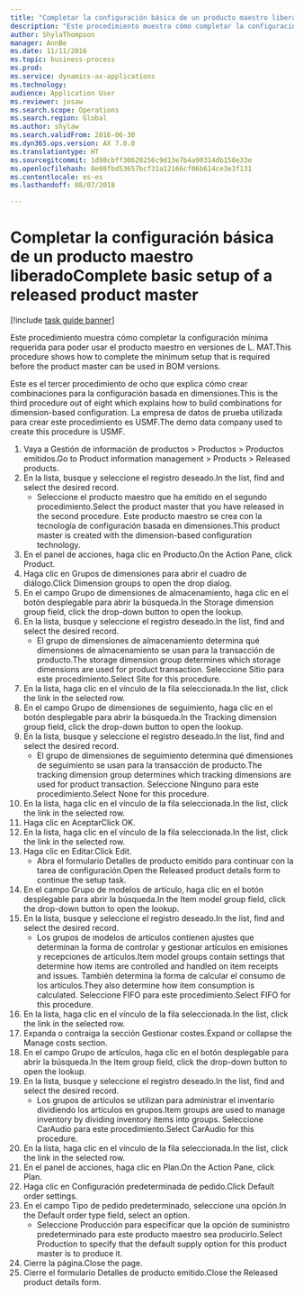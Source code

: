 ```yaml
--- 
title: "Completar la configuración básica de un producto maestro liberado"
description: "Este procedimiento muestra cómo completar la configuración mínima requerida para poder usar el producto maestro en versiones de L. MAT."
author: ShylaThompson
manager: AnnBe
ms.date: 11/11/2016
ms.topic: business-process
ms.prod: 
ms.service: dynamics-ax-applications
ms.technology: 
audience: Application User
ms.reviewer: josaw
ms.search.scope: Operations
ms.search.region: Global
ms.author: shylaw
ms.search.validFrom: 2016-06-30
ms.dyn365.ops.version: AX 7.0.0
ms.translationtype: HT
ms.sourcegitcommit: 1d98cbff30620256c9d13e7b4a90314db150e33e
ms.openlocfilehash: 8e08fbd53657bcf31a12166cf06b614ce3e3f131
ms.contentlocale: es-es
ms.lasthandoff: 08/07/2018

---
```

# <a name="complete-basic-setup-of-a-released-product-master"></a><span data-ttu-id="35bcf-103">Completar la configuración básica de un producto maestro liberado</span><span class="sxs-lookup"><span data-stu-id="35bcf-103">Complete basic setup of a released product master</span></span>

[!include [task guide banner](../../includes/task-guide-banner.md)]

<span data-ttu-id="35bcf-104">Este procedimiento muestra cómo completar la configuración mínima requerida para poder usar el producto maestro en versiones de L. MAT.</span><span class="sxs-lookup"><span data-stu-id="35bcf-104">This procedure shows how to complete the minimum setup that is required before the product master can be used in BOM versions.</span></span>

<span data-ttu-id="35bcf-105">Este es el tercer procedimiento de ocho que explica cómo crear combinaciones para la configuración basada en dimensiones.</span><span class="sxs-lookup"><span data-stu-id="35bcf-105">This is the third procedure out of eight which explains how to build combinations for dimension-based configuration.</span></span> <span data-ttu-id="35bcf-106">La empresa de datos de prueba utilizada para crear este procedimiento es USMF.</span><span class="sxs-lookup"><span data-stu-id="35bcf-106">The demo data company used to create this procedure is USMF.</span></span>

1. <span data-ttu-id="35bcf-107">Vaya a Gestión de información de productos > Productos > Productos emitidos.</span><span class="sxs-lookup"><span data-stu-id="35bcf-107">Go to Product information management > Products > Released products.</span></span>
2. <span data-ttu-id="35bcf-108">En la lista, busque y seleccione el registro deseado.</span><span class="sxs-lookup"><span data-stu-id="35bcf-108">In the list, find and select the desired record.</span></span>
    * <span data-ttu-id="35bcf-109">Seleccione el producto maestro que ha emitido en el segundo procedimiento.</span><span class="sxs-lookup"><span data-stu-id="35bcf-109">Select the product master that you have released in the second procedure.</span></span> <span data-ttu-id="35bcf-110">Este producto maestro se crea con la tecnología de configuración basada en dimensiones.</span><span class="sxs-lookup"><span data-stu-id="35bcf-110">This product master is created with the dimension-based configuration technology.</span></span>  
3. <span data-ttu-id="35bcf-111">En el panel de acciones, haga clic en Producto.</span><span class="sxs-lookup"><span data-stu-id="35bcf-111">On the Action Pane, click Product.</span></span>
4. <span data-ttu-id="35bcf-112">Haga clic en Grupos de dimensiones para abrir el cuadro de diálogo.</span><span class="sxs-lookup"><span data-stu-id="35bcf-112">Click Dimension groups to open the drop dialog.</span></span>
5. <span data-ttu-id="35bcf-113">En el campo Grupo de dimensiones de almacenamiento, haga clic en el botón desplegable para abrir la búsqueda.</span><span class="sxs-lookup"><span data-stu-id="35bcf-113">In the Storage dimension group field, click the drop-down button to open the lookup.</span></span>
6. <span data-ttu-id="35bcf-114">En la lista, busque y seleccione el registro deseado.</span><span class="sxs-lookup"><span data-stu-id="35bcf-114">In the list, find and select the desired record.</span></span>
    * <span data-ttu-id="35bcf-115">El grupo de dimensiones de almacenamiento determina qué dimensiones de almacenamiento se usan para la transacción de producto.</span><span class="sxs-lookup"><span data-stu-id="35bcf-115">The storage dimension group determines which storage dimensions are used for product transaction.</span></span> <span data-ttu-id="35bcf-116">Seleccione Sitio para este procedimiento.</span><span class="sxs-lookup"><span data-stu-id="35bcf-116">Select Site for this procedure.</span></span>  
7. <span data-ttu-id="35bcf-117">En la lista, haga clic en el vínculo de la fila seleccionada.</span><span class="sxs-lookup"><span data-stu-id="35bcf-117">In the list, click the link in the selected row.</span></span>
8. <span data-ttu-id="35bcf-118">En el campo Grupo de dimensiones de seguimiento, haga clic en el botón desplegable para abrir la búsqueda.</span><span class="sxs-lookup"><span data-stu-id="35bcf-118">In the Tracking dimension group field, click the drop-down button to open the lookup.</span></span>
9. <span data-ttu-id="35bcf-119">En la lista, busque y seleccione el registro deseado.</span><span class="sxs-lookup"><span data-stu-id="35bcf-119">In the list, find and select the desired record.</span></span>
    * <span data-ttu-id="35bcf-120">El grupo de dimensiones de seguimiento determina qué dimensiones de seguimiento se usan para la transacción de producto.</span><span class="sxs-lookup"><span data-stu-id="35bcf-120">The tracking dimension group determines which tracking dimensions are used for product transaction.</span></span> <span data-ttu-id="35bcf-121">Seleccione Ninguno para este procedimiento.</span><span class="sxs-lookup"><span data-stu-id="35bcf-121">Select None for this procedure.</span></span>  
10. <span data-ttu-id="35bcf-122">En la lista, haga clic en el vínculo de la fila seleccionada.</span><span class="sxs-lookup"><span data-stu-id="35bcf-122">In the list, click the link in the selected row.</span></span>
11. <span data-ttu-id="35bcf-123">Haga clic en Aceptar</span><span class="sxs-lookup"><span data-stu-id="35bcf-123">Click OK.</span></span>
12. <span data-ttu-id="35bcf-124">En la lista, haga clic en el vínculo de la fila seleccionada.</span><span class="sxs-lookup"><span data-stu-id="35bcf-124">In the list, click the link in the selected row.</span></span>
13. <span data-ttu-id="35bcf-125">Haga clic en Editar.</span><span class="sxs-lookup"><span data-stu-id="35bcf-125">Click Edit.</span></span>
    * <span data-ttu-id="35bcf-126">Abra el formulario Detalles de producto emitido para continuar con la tarea de configuración.</span><span class="sxs-lookup"><span data-stu-id="35bcf-126">Open the Released product details form to continue the setup task.</span></span>  
14. <span data-ttu-id="35bcf-127">En el campo Grupo de modelos de artículo, haga clic en el botón desplegable para abrir la búsqueda.</span><span class="sxs-lookup"><span data-stu-id="35bcf-127">In the Item model group field, click the drop-down button to open the lookup.</span></span>
15. <span data-ttu-id="35bcf-128">En la lista, busque y seleccione el registro deseado.</span><span class="sxs-lookup"><span data-stu-id="35bcf-128">In the list, find and select the desired record.</span></span>
    * <span data-ttu-id="35bcf-129">Los grupos de modelos de artículos contienen ajustes que determinan la forma de controlar y gestionar artículos en emisiones y recepciones de artículos.</span><span class="sxs-lookup"><span data-stu-id="35bcf-129">Item model groups contain settings that determine how items are controlled and handled on item receipts and issues.</span></span> <span data-ttu-id="35bcf-130">También determina la forma de calcular el consumo de los artículos.</span><span class="sxs-lookup"><span data-stu-id="35bcf-130">They also determine how item consumption is calculated.</span></span> <span data-ttu-id="35bcf-131">Seleccione FIFO para este procedimiento.</span><span class="sxs-lookup"><span data-stu-id="35bcf-131">Select   FIFO for this procedure.</span></span>  
16. <span data-ttu-id="35bcf-132">En la lista, haga clic en el vínculo de la fila seleccionada.</span><span class="sxs-lookup"><span data-stu-id="35bcf-132">In the list, click the link in the selected row.</span></span>
17. <span data-ttu-id="35bcf-133">Expanda o contraiga la sección Gestionar costes.</span><span class="sxs-lookup"><span data-stu-id="35bcf-133">Expand or collapse the Manage costs section.</span></span>
18. <span data-ttu-id="35bcf-134">En el campo Grupo de artículos, haga clic en el botón desplegable para abrir la búsqueda.</span><span class="sxs-lookup"><span data-stu-id="35bcf-134">In the Item group field, click the drop-down button to open the lookup.</span></span>
19. <span data-ttu-id="35bcf-135">En la lista, busque y seleccione el registro deseado.</span><span class="sxs-lookup"><span data-stu-id="35bcf-135">In the list, find and select the desired record.</span></span>
    * <span data-ttu-id="35bcf-136">Los grupos de artículos se utilizan para administrar el inventario dividiendo los artículos en grupos.</span><span class="sxs-lookup"><span data-stu-id="35bcf-136">Item groups are used to manage inventory by dividing inventory items into groups.</span></span> <span data-ttu-id="35bcf-137">Seleccione CarAudio para este procedimiento.</span><span class="sxs-lookup"><span data-stu-id="35bcf-137">Select   CarAudio for this procedure.</span></span>  
20. <span data-ttu-id="35bcf-138">En la lista, haga clic en el vínculo de la fila seleccionada.</span><span class="sxs-lookup"><span data-stu-id="35bcf-138">In the list, click the link in the selected row.</span></span>
21. <span data-ttu-id="35bcf-139">En el panel de acciones, haga clic en Plan.</span><span class="sxs-lookup"><span data-stu-id="35bcf-139">On the Action Pane, click Plan.</span></span>
22. <span data-ttu-id="35bcf-140">Haga clic en Configuración predeterminada de pedido.</span><span class="sxs-lookup"><span data-stu-id="35bcf-140">Click Default order settings.</span></span>
23. <span data-ttu-id="35bcf-141">En el campo Tipo de pedido predeterminado, seleccione una opción.</span><span class="sxs-lookup"><span data-stu-id="35bcf-141">In the Default order type field, select an option.</span></span>
    * <span data-ttu-id="35bcf-142">Seleccione Producción para especificar que la opción de suministro predeterminado para este producto maestro sea producirlo.</span><span class="sxs-lookup"><span data-stu-id="35bcf-142">Select Production to specify that the default supply option for this product master is to produce it.</span></span>  
24. <span data-ttu-id="35bcf-143">Cierre la página.</span><span class="sxs-lookup"><span data-stu-id="35bcf-143">Close the page.</span></span>
25. <span data-ttu-id="35bcf-144">Cierre el formulario Detalles de producto emitido.</span><span class="sxs-lookup"><span data-stu-id="35bcf-144">Close the Released product details form.</span></span>


